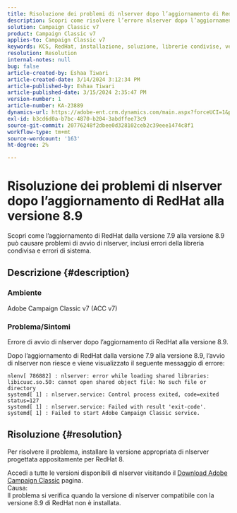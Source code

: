 ```yaml
---
title: Risoluzione dei problemi di nlserver dopo l’aggiornamento di RedHat alla versione 8.9
description: Scopri come risolvere l’errore nlserver dopo l’aggiornamento di RedHat alla versione 8.9, compresi gli errori della libreria condivisa e i problemi del servizio Adobe Campaign Classic.
solution: Campaign Classic v7
product: Campaign Classic v7
applies-to: Campaign Classic v7
keywords: KCS, RedHat, installazione, soluzione, librerie condivise, versione 7.9, versione 8.9, aggiornamento, nlserver, codice di uscita
resolution: Resolution
internal-notes: null
bug: false
article-created-by: Eshaa Tiwari
article-created-date: 3/14/2024 3:12:34 PM
article-published-by: Eshaa Tiwari
article-published-date: 3/15/2024 2:35:47 PM
version-number: 1
article-number: KA-23889
dynamics-url: https://adobe-ent.crm.dynamics.com/main.aspx?forceUCI=1&pagetype=entityrecord&etn=knowledgearticle&id=ff036546-15e2-ee11-904c-6045bd03c412
exl-id: b3cd6d0a-b7bc-4870-b204-3abdffee73c9
source-git-commit: 20776248f2dbee0d328102ceb2c39eee1474c8f1
workflow-type: tm+mt
source-wordcount: '163'
ht-degree: 2%

---
```


# Risoluzione dei problemi di nlserver dopo l’aggiornamento di RedHat alla versione 8.9


Scopri come l’aggiornamento di RedHat dalla versione 7.9 alla versione 8.9 può causare problemi di avvio di nlserver, inclusi errori della libreria condivisa e errori di sistema.

## Descrizione {#description}


### Ambiente

Adobe Campaign Classic v7 (ACC v7)

### Problema/Sintomi

Errore di avvio di nlserver dopo l’aggiornamento di RedHat alla versione 8.9.

Dopo l’aggiornamento di RedHat dalla versione 7.9 alla versione 8.9, l’avvio di nlserver non riesce e viene visualizzato il seguente messaggio di errore:


```
nlenv[ 786882] : nlserver: error while loading shared libraries: libicuuc.so.50: cannot open shared object file: No such file or directory
systemd[ 1] : nlserver.service: Control process exited, code=exited status=127
systemd[ 1] : nlserver.service: Failed with result 'exit-code'.
systemd[ 1] : Failed to start Adobe Campaign Classic service.
```





## Risoluzione {#resolution}


Per risolvere il problema, installare la versione appropriata di nlserver progettata appositamente per RedHat 8.

Accedi a tutte le versioni disponibili di nlserver visitando il [Download Adobe Campaign Classic](https://experience.adobe.com/#/downloads/content/software-distribution/it/campaign.html) pagina.
<br>Causa: <br>
Il problema si verifica quando la versione di nlserver compatibile con la versione 8.9 di RedHat non è installata.
